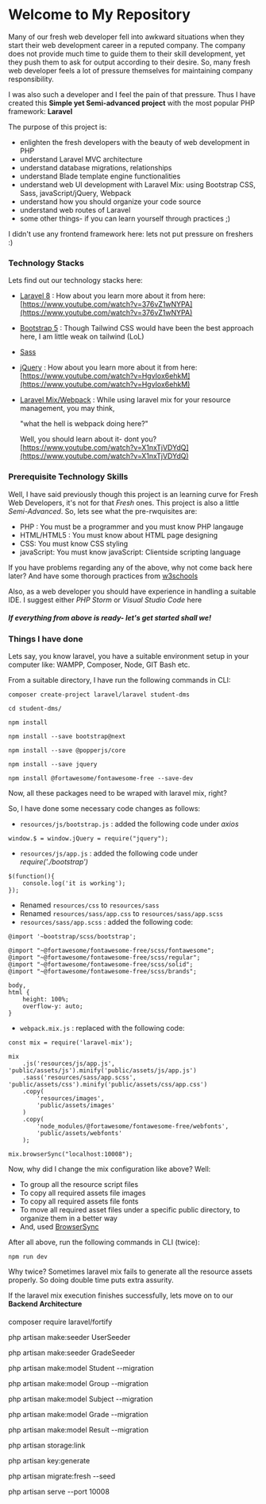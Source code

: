 # Welcome to My Repository

Many of our fresh web developer fell into awkward situations when they start their web development career in a reputed company. The company does not provide much time to guide them to their skill development, yet they push them to ask for output according to their desire. So, many fresh web developer feels a lot of pressure themselves for maintaining company responsibility. 

I was also such a developer and I feel the pain of that pressure. Thus I have created this **Simple yet Semi-advanced project** with the most popular PHP framework: **Laravel**

The purpose of this project is: 

* enlighten the fresh developers with the beauty of web development in PHP
* understand Laravel MVC architecture
* understand database migrations, relationships
* understand Blade template engine functionalities
* understand web UI development with Laravel Mix: using Bootstrap CSS, Sass, javaScript/jQuery, Webpack 
* understand how you should organize your code source
* understand web routes of Laravel
* some other things- if you can learn yourself through practices ;) 

I didn't use any frontend framework here: lets not put pressure on freshers :) 


### Technology Stacks

Lets find out our technology stacks here:

* [Laravel 8](https://laravel.com/docs/8.x) : How about you learn more about it from here: [https://www.youtube.com/watch?v=376vZ1wNYPA](https://www.youtube.com/watch?v=376vZ1wNYPA)
* [Bootstrap 5](https://getbootstrap.com/docs/5.0/getting-started/introduction/) : Though Tailwind CSS would have been the best approach here, I am little weak on tailwind (LoL)
* [Sass](https://sass-lang.com/guide)
* [jQuery](https://jquery.com/) : How about you learn more about it from here: [https://www.youtube.com/watch?v=HgvIox6ehkM](https://www.youtube.com/watch?v=HgvIox6ehkM)
* [Laravel Mix/Webpack](https://laravel.com/docs/8.x/mix) :  While using laravel mix for your resource management, you may think, 

    "what the hell is webpack doing here?"

    Well, you should learn about it- dont you? [https://www.youtube.com/watch?v=X1nxTjVDYdQ](https://www.youtube.com/watch?v=X1nxTjVDYdQ)

### Prerequisite Technology Skills

Well, I have said previously though this project is an learning curve for Fresh Web Developers, it's not for that *Fresh* ones. This project is also a little *Semi-Advanced*. So, lets see what the pre-rwquisites are:

- PHP : You must be a programmer and you must know PHP langauge
- HTML/HTML5 : You must know about HTML page designing
- CSS: You must know CSS styling
- javaScript: You must know javaScript: Clientside scripting language

If you have problems regarding any of the above, why not come back here later? And have some thorough practices from [w3schools](https://www.w3schools.com/)

Also, as a web developer you should have experience in handling a suitable IDE. I suggest either *PHP Storm* or *Visual Studio Code* here 

##### If everything from above is ready- let's get started shall we!

### Things I have done

Lets say, you know laravel, you have a suitable environment setup in your computer like: WAMPP, Composer, Node, GIT Bash etc. 

From a suitable directory, I have run the following commands in CLI:

```
composer create-project laravel/laravel student-dms

cd student-dms/

npm install

npm install --save bootstrap@next

npm install --save @popperjs/core

npm install --save jquery

npm install @fortawesome/fontawesome-free --save-dev
```

Now, all these packages need to be wraped with laravel mix, right? 

So, I have done some necessary code changes as follows:

- `resources/js/bootstrap.js` : added the following code under *axios*

```
window.$ = window.jQuery = require("jquery");
```

- `resources/js/app.js` : added the following code under *require('./bootstrap')*

```
$(function(){
    console.log('it is working');
});
```

- Renamed `resources/css` to `resources/sass`
- Renamed `resources/sass/app.css` to `resources/sass/app.scss`
- `resources/sass/app.scss` : added the following code:

```
@import '~bootstrap/scss/bootstrap';

@import "~@fortawesome/fontawesome-free/scss/fontawesome";
@import "~@fortawesome/fontawesome-free/scss/regular";
@import "~@fortawesome/fontawesome-free/scss/solid";
@import "~@fortawesome/fontawesome-free/scss/brands";

body,
html {
    height: 100%;
    overflow-y: auto;
}
```

- `webpack.mix.js` : replaced with the following code:

```
const mix = require('laravel-mix');

mix
    .js('resources/js/app.js', 'public/assets/js').minify('public/assets/js/app.js')
    .sass('resources/sass/app.scss', 'public/assets/css').minify('public/assets/css/app.css')
    .copy(
        'resources/images',
        'public/assets/images'
    )
    .copy(
        'node_modules/@fortawesome/fontawesome-free/webfonts',
        'public/assets/webfonts'
    );

mix.browserSync("localhost:10008");
```

Now, why did I change the mix configuration like above? Well:

- To group all the resource script files
- To copy all required assets file images
- To copy all required assets file fonts
- To move all required asset files  under a specific public directory, to organize them in a better way
- And, used [BrowserSync](https://laravel-mix.com/docs/5.0/browsersync)

After all above, run the following commands in CLI (twice):

```
npm run dev
```

Why twice? Sometimes laravel mix fails to generate all the resource assets properly. So doing double time puts extra assurity. 

If the laravel mix execution finishes successfully, lets move on to our **Backend Architecture**

####

composer require laravel/fortify

php artisan make:seeder UserSeeder

php artisan make:seeder GradeSeeder

php artisan make:model Student --migration

php artisan make:model Group --migration

php artisan make:model Subject --migration

php artisan make:model Grade --migration

php artisan make:model Result --migration

php artisan storage:link

php artisan key:generate

php artisan migrate:fresh --seed

php artisan serve --port 10008
